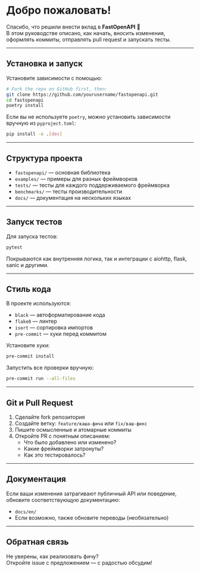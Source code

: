 # Добро пожаловать!

Спасибо, что решили внести вклад в **FastOpenAPI** 🎉  
В этом руководстве описано, как начать, вносить изменения, оформлять коммиты, отправлять pull request и запускать тесты.

---

## Установка и запуск

Установите зависимости с помощью:

```bash
# Fork the repo on GitHub first, then:
git clone https://github.com/yourusername/fastopenapi.git
cd fastopenapi
poetry install
```

Если вы не используете `poetry`, можно установить зависимости вручную из `pyproject.toml`:

```bash
pip install -e .[dev]
```

---

## Структура проекта

- `fastopenapi/` — основная библиотека
- `examples/` — примеры для разных фреймворков
- `tests/` — тесты для каждого поддерживаемого фреймворка
- `benchmarks/` — тесты производительности
- `docs/` — документация на нескольких языках

---

## Запуск тестов

Для запуска тестов:

```bash
pytest
```

Покрываются как внутренняя логика, так и интеграции с aiohttp, flask, sanic и другими.

---

## Стиль кода

В проекте используются:

- `black` — автоформатирование кода
- `flake8` — линтер
- `isort` — сортировка импортов
- `pre-commit` — хуки перед коммитом

Установите хуки:

```bash
pre-commit install
```

Запустить все проверки вручную:

```bash
pre-commit run --all-files
```

---

## Git и Pull Request

1. Сделайте fork репозитория
2. Создайте ветку: `feature/ваша-фича` или `fix/ваш-фикс`
3. Пишите осмысленные и атомарные коммиты
4. Откройте PR с понятным описанием:
   - Что было добавлено или изменено?
   - Какие фреймворки затронуты?
   - Как это тестировалось?

---

## Документация

Если ваши изменения затрагивают публичный API или поведение, обновите соответствующую документацию:

- `docs/en/`
- Если возможно, также обновите переводы (необязательно)

---

## Обратная связь

Не уверены, как реализовать фичу?  
Откройте issue с предложением — с радостью обсудим!
